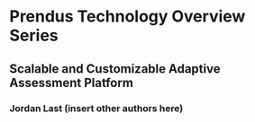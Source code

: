 # Prendus Technology Overview Series
## Scalable and Customizable Adaptive Assessment Platform
### Jordan Last (insert other authors here)
